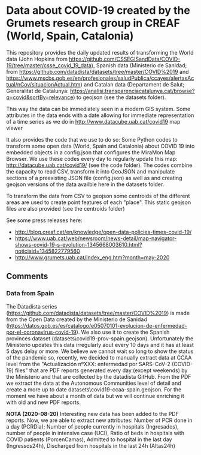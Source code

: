 # Data about COVID-19 created by the Grumets research group in CREAF (World, Spain, Catalonia)

This repository provides the daily updated results of transforming the World data (John Hopkins from https://github.com/CSSEGISandData/COVID-19/tree/master/csse_covid_19_data), Spanish data (Ministerio de Sanidad; from https://github.com/datadista/datasets/tree/master/COVID%2019 and https://www.mscbs.gob.es/en/profesionales/saludPublica/ccayes/alertasActual/nCov/situacionActual.htm) and Catalan data (Departament de Salut; Generalitat de Catalunya: https://analisi.transparenciacatalunya.cat/browse?q=covid&sortBy=relevance) to geojson (see the datasets folder).

This way the data can be immediately seen in a modern GIS system. Some attributes in the data ends with a date allowing for immediate representation of a time series as we do in http://www.datacube.uab.cat/covid19 map viewer

It also provides the code that we use to do so:  Some Python codes to transform some open data (World, Spain and Catalonia) about COVID 19 into embedded objects in a config.json that configures the MiraMon Map Browser. We use these codes every day to regularly update this map: http://datacube.uab.cat/covid19/ (see the code folder). The codes combine the capacity to read CSV, transform it into GeoJSON and manipulate sections of a preexisting JSON file (config.json) as well as and creating geojson versions of the data availble here in the datasets folder.

To transform the data from CSV to geojson some centroids of the different areas are used to create point features of each "place". This static geojson files are also provided (see the centroids folder)

See some press releases here:
* http://blog.creaf.cat/en/knowledge/open-data-policies-times-covid-19/
* https://www.uab.cat/web/newsroom/news-detail/map-navigator-shows-covid-19-s-evolution-1345668003610.html?noticiaid=1345822779560
* http://www.grumets.uab.cat/index_eng.htm?month=may-2020

## Comments
### Data from Spain
The Datadista series (https://github.com/datadista/datasets/tree/master/COVID%2019) is made from the Open Data created by the Ministerio de Sanidad (https://datos.gob.es/es/catalogo/e05070101-evolucion-de-enfermedad-por-el-coronavirus-covid-19). We also use it to create the Spanish provinces dataset (datasets\covid19-prov-spain.geojson). Unfortunately the Ministerio updates this data irregularly aout every 10 days and it has at least 5 days delay or more. We believe we cannot wait so long to show the status of the pandemic so, recently, we decided to manually extract data at CCAA level from the "Actualización nºXXX: enfermedad por SARS-CoV-2 (COVID-19) files" that are PDF reports generated every day (except weekends) by the Ministerio and that are collected by the datadista GitHub. From the PDF we extract the data at the Autonomous Communities level of detail and create a more up to date datasets\covid19-ccaa-spain.geojson. For the moment we have about a month of data but we will continue enriching it with old and new PDF reports.

**NOTA (2020-08-20)** Interesting new data has been added to the PDF reports. Now, we are able to extract new attributes: Number of PCR done in a day (PCRDia); Number of people currently in hospitals (Ingresados), number of people in intensive case (UCI), Ratio of beds in hospitals with COVID patients (PorcenCamas), Admitted to hospital in the last day (Ingressos24h), Discharged from hospitals in the last 24h (Altas24h)
